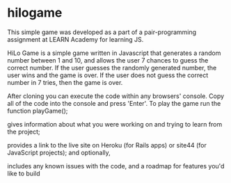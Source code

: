 # hilogame

This simple game was developed as a part of a pair-programming assignment at LEARN Academy for learning JS.

HiLo Game is a simple game written in Javascript that generates a random number between 1 and 10, and allows the user 7 chances to guess
the correct number. If the user guesses the randomly generated number, the user wins and the game is over. If the user does not guess
the correct number in 7 tries, then the game is over.

After cloning you can execute the code within any browsers' console. Copy all of the code into the console and press 'Enter'. To play the game run the function playGame();



gives information about what you were working on and trying to learn from the project;

provides a link to the live site on Heroku (for Rails apps) or site44 (for JavaScript projects); and optionally,

includes any known issues with the code, and a roadmap for features you'd like to build
